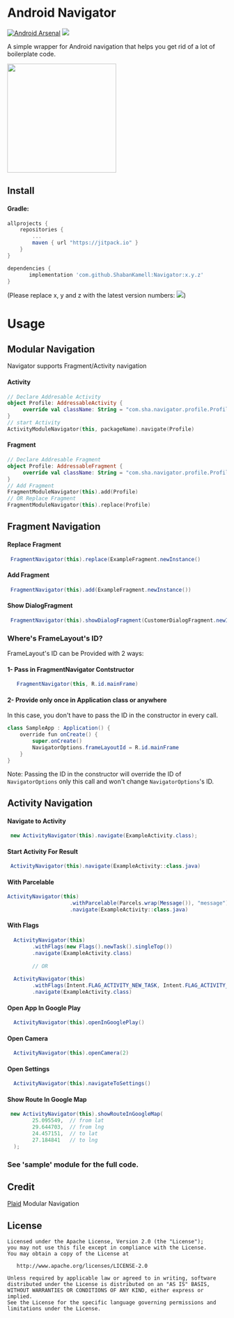 

# Android Navigator

[![Android Arsenal]( https://img.shields.io/badge/Android%20Arsenal-Navigator-green.svg?style=flat )]( https://android-arsenal.com/details/1/6514 ) [![](https://jitpack.io/v/ShabanKamell/Navigator.svg)](https://jitpack.io/#ShabanKamell/Navigator)

A simple wrapper for Android navigation that helps you get rid of a lot of boilerplate code.

<img src="https://github.com/ShabanKamell/Navigator/blob/master/blob/raw/logo.png" height="250">

## Install

#### Gradle:
```groovy
allprojects {
    repositories {
        ...
        maven { url "https://jitpack.io" }
    }
}

dependencies {
       implementation 'com.github.ShabanKamell:Navigator:x.y.z'
}

```
(Please replace x, y and z with the latest version numbers:  [![](https://jitpack.io/v/ShabanKamell/Navigator.svg)](https://jitpack.io/#ShabanKamell/Navigator))


# Usage

## Modular Navigation

Navigator supports Fragment/Activity navigation

#### Activity
```kotlin
// Declare Addresable Activity
object Profile: AddressableActivity {
     override val className: String = "com.sha.navigator.profile.ProfileActivity"
}
// start Activity
ActivityModuleNavigator(this, packageName).navigate(Profile)
```

#### Fragment

```kotlin
// Declare Addresable Fragment
object Profile: AddressableFragment {
     override val className: String = "com.sha.navigator.profile.ProfileFragment"
}
// Add Fragment
FragmentModuleNavigator(this).add(Profile)
// OR Replace Fragment
FragmentModuleNavigator(this).replace(Profile)
```

## Fragment Navigation

#### Replace Fragment
``` java
 FragmentNavigator(this).replace(ExampleFragment.newInstance()
```

#### Add Fragment
``` java
 FragmentNavigator(this).add(ExampleFragment.newInstance())
```

#### Show DialogFragment
``` java
 FragmentNavigator(this).showDialogFragment(CustomerDialogFragment.newInstance())
```

### Where's FrameLayout's ID?
FrameLayout's ID can be Provided with 2 ways:
#### 1- Pass in FragmentNavigator Contstructor

```java
   FragmentNavigator(this, R.id.mainFrame)
```

#### 2- Provide only once  in Application class or anywhere
In this case, you don't have to pass the ID in the constructor in every call.
```java
class SampleApp : Application() {
    override fun onCreate() {
        super.onCreate()
        NavigatorOptions.frameLayoutId = R.id.mainFrame
    }
}
```
Note: Passing the ID in the constructor will override the ID of `NavigatorOptions` only this call and won't change `NavigatorOptions`'s ID.

## Activity Navigation
#### Navigate to Activity
``` java
 new ActivityNavigator(this).navigate(ExampleActivity.class);
```

#### Start Activity For Result
``` java
 ActivityNavigator(this).navigate(ExampleActivity::class.java)
```

#### With Parcelable
``` java
ActivityNavigator(this)
                    .withParcelable(Parcels.wrap(Message()), "message")
                    .navigate(ExampleActivity::class.java)
```

#### With Flags
``` java
  ActivityNavigator(this)  
        .withFlags(new Flags().newTask().singleTop())
        .navigate(ExampleActivity.class)
        
        // OR
        
  ActivityNavigator(this)  
        .withFlags(Intent.FLAG_ACTIVITY_NEW_TASK, Intent.FLAG_ACTIVITY_SINGLE_TOP)
        .navigate(ExampleActivity.class)
```

#### Open App In Google Play
``` java
  ActivityNavigator(this).openInGooglePlay()
```

#### Open Camera
``` java
  ActivityNavigator(this).openCamera(2)
```

#### Open Settings
``` java
  ActivityNavigator(this).navigateToSettings()
```

#### Show Route In Google Map
``` java
 new ActivityNavigator(this).showRouteInGoogleMap(  
        25.095549,  // from lat
        29.644703,  // from lng
        24.457151,  // to lat
        27.184841   // to lng
  );
```

### See 'sample' module for the full code.

## Credit
[Plaid](https://github.com/android/plaid) Modular Navigation

## License

```
Licensed under the Apache License, Version 2.0 (the "License");
you may not use this file except in compliance with the License.
You may obtain a copy of the License at

   http://www.apache.org/licenses/LICENSE-2.0

Unless required by applicable law or agreed to in writing, software
distributed under the License is distributed on an "AS IS" BASIS,
WITHOUT WARRANTIES OR CONDITIONS OF ANY KIND, either express or implied.
See the License for the specific language governing permissions and
limitations under the License.
```
